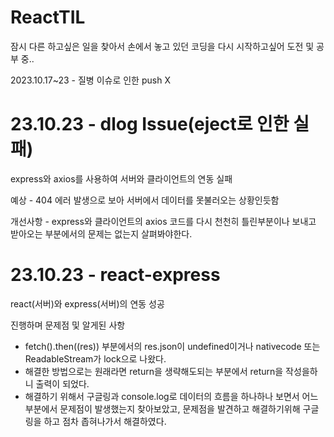 # ReactTIL

잠시 다른 하고싶은 일을 찾아서 손에서 놓고 있던 코딩을 다시 시작하고싶어 도전 및 공부 중..

2023.10.17~23 - 질병 이슈로 인한 push X

# 23.10.23 - dlog Issue(eject로 인한 실패)

express와 axios를 사용하여 서버와 클라이언트의 연동 실패

예상 - 404 에러 발생으로 보아 서버에서 데이터를 못불러오는 상황인듯함

개선사항 - express와 클라이언트의 axios 코드를 다시 천천히 틀린부분이나 보내고 받아오는 부분에서의 문제는 없는지 살펴봐야한다.


# 23.10.23 - react-express

react(서버)와 express(서버)의 연동 성공

진행하며 문제점 및 알게된 사항
- fetch().then((res)) 부분에서의 res.json이 undefined이거나 nativecode 또는 ReadableStream가 lock으로 나왔다.
- 해결한 방법으로는 원래라면 return을 생략해도되는 부분에서 return을 작성을하니 출력이 되었다.
- 해결하기 위해서 구글링과 console.log로 데이터의 흐름을 하나하나 보면서 어느 부분에서 문제점이 발생했는지 찾아보았고, 문제점을 발견하고 해결하기위해 구글링을 하고 점차 좁혀나가서 해결하였다.
